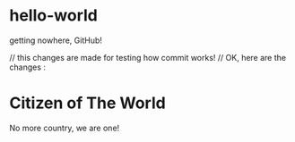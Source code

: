 # hello-world
getting nowhere, GitHub!

// this changes are made for testing how commit works!
// OK, here are the changes :

# Citizen of The World
No more country, we are one!
